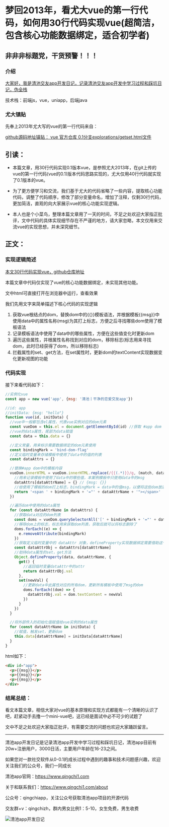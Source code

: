 # 梦回2013年，看尤大vue的第一行代码，如何用30行代码实现vue(超简洁，包含核心功能数据绑定，适合初学者)

## 非非非标题党，干货预警！！！

### 介绍

[大家好，我是清池交友app开发日记，记录清池交友app开发中学习过程和踩坑日记，伪全栈](https://www.qingchi1.com/about)

技术栈：前端js，vue，uniapp，后端java

### 尤大镇贴

先奉上2013年尤大写的vue的第一行代码来自：

[github源码地址镇贴： vue 官方仓库 0.1分支explorations/getset.html文件](https://github.com/vuejs/vue/blob/871ed9126639c9128c18bb2f19e6afd42c0c5ad9/explorations/getset.html)

## 引读：

* 本篇文章，用30行代码实现0.1版本vue，是参照尤大2013年，在git上传的vue的第一行代码(vue的0.1)版本代码思路实现的，尤大仅用40行代码就实现了0.1版本的vue。

* 为了更方便学习和交流，我们基于尤大的代码省略了一些内容，提取核心功能代码，调整了代码顺序，修改了部分变量命名，增加了注释，仅剩30行代码，更加简洁，直观的向大家展示vue的核心功能实现逻辑。

* 本人也是个小菜鸟，整理本篇文章用了一天的时间，不足之处欢迎大家指正批评，文中代码的具体实现细节存在不严谨的地方，请大家忽略，本文仅用来交流vue的实现思想，并未深究细节。

## 正文：

### 实现逻辑简述

[本文30行代码实现vue，github仓库地址](https://github.com/qingchiapp/30line-mini-vue/blob/master/vue01.html)

本篇文章中代码仅实现了vue的核心功能数据绑定，未实现其他功能。

文中html可直接打开在浏览器中运行，查看效果

我们先用文字来简单描述下核心代码的实现逻辑

1. 获取vue根结点的dom，替换dom中的{{}}模板语法，并根据模板{{msg}}中使用data中的属性名称(msg)为其打上标志，方便之后寻找哪些dom使用了模板语法
2. 记录模板语法中使用了data中的哪些属性，方便在这些值变化时更新dom
3. 遍历这些属性，并根属性名称找到对应的dom，移除标志(标志用来寻找dom，此时已经获得了dom，所以移除标志)
4. 拦截属性的set、get方法，在set属性时，更新dom的textContent实现数据变化更新视图的功能

### 代码实现
接下来看代码如下：

```javascript
//实例化vue
const app = new vue('app', {msg: '清池丨干净的恋爱交友app'})

//id: app
//initData: {msg: "hello"}
function vue(id, initData) {
  //vue中一般都包含el属性，代表vue实例对应的dom元素
  const vueDom = this.el = document.getElementById(id) //获取 #app dom <div id="app">...</div>
  //vue的data属性，尾部为data赋值
  const data = this.data = {}

  //定义常量，用来标示需要数据绑定的dom元素使用
  const bindingMark = 'bind-dom-flag'
  //定义临时变量来存储模板中使用了data中的值的列表
  const dataAttrs = {}

  //替换#app dom中的模板内容
  vueDom.innerHTML = vueDom.innerHTML.replace(/{{(.*)}}/g, (match, dataAttrName) => {
    //用来记录模板中使用了data中的哪些值，本案例模板中只使用data中的msg
    dataAttrs[dataAttrName] = {} // {msg: {}}
    //给使用了模板的dom打上标志，bindingMark = data中的值msg，以便将这些dom放进 dataAttrs 中
    return '<span ' + bindingMark + '="' + dataAttrName + '"></span>'
  })

  //遍历dom中使用的data属性
  for (const dataAttrName in dataAttrs) {
    //获取data对应的dom列表
    const doms = vueDom.querySelectorAll('[' + bindingMark + '="' + dataAttrName + '"]')
    //移除dom上的标志，标志用来获取dom列表，获取后就可以将标志删除了
    doms.forEach((e) => {
      e.removeAttribute(bindingMark)
    })
    //获取定义临时变量中的 dataAttr 对象，defineProperty实现数据绑定需要借助这个对象来实现
    const dataAttrObj = dataAttrs[dataAttrName]
    //劫持data属性的set，get方法
    Object.defineProperty(data, dataAttrName, {
      get() {
        //返回临时变量dataAttr中的attr
        return dataAttrObj.val
      },
      set(newVal) {
        //更新data中此属性对应的所有dom，更新所有模板中使用了msg的dom
        doms.forEach((dom) => {
          dataAttrObj.val = dom.textContent = newVal
        })
      }
    })
  }

  //将外部传入的初始化值赋值给vue实例的data属性
  for (const dataAttrName in initData) {
    //赋值，触发set，更新dom
    this.data[dataAttrName] = initData[dataAttrName]
  }
}
```

html如下：

```html
<div id="app">
  <p>{{msg}}</p>
  <p>{{msg}}</p>
  <p>{{msg}}</p>
</div>
```

### 结尾总结：

看文本篇文章，相信大家对vue的基本原理和实现方式都能有一个清晰的认识了吧，赶紧动手去撸一个mini-vue吧，这已经是面试中必不可少的试题了

文中不足之处欢迎大家指正批评，有需要交流的问题也欢迎大家踊跃留言。

***
清池app开发日记是记录清池app开发中学习过程和踩坑日记，清池app目前有20w+注册用户，3000日活，主要用户年龄在16-23之间。

如果您对一款社交软件从0-0.1的成长过程中遇到的趣事和技术问题感兴趣，欢迎关注我们的公众号，我们一同成长

清池app官网：https://www.qingchi1.com

关于和联系我们：https://www.qingchi1.com/about

公众号：qingchiapp，关注公众号获取清池app项目的开源代码

交友群+v：qingchizh，群内男女比例1：5-10，女生免费，男生收费

![清池app开发日记](https://user-gold-cdn.xitu.io/2020/7/30/1739b541f2ac5b3e?w=1125&h=750&f=jpeg&s=192127)
